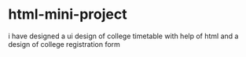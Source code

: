 # html-mini-project
i have designed a ui design of college timetable with help of html and a design of college registration form
